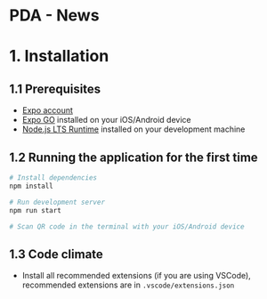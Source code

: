 # PDA - News

# 1. Installation

## 1.1 Prerequisites

-   [Expo account](https://expo.dev/)
-   [Expo GO](https://expo.dev/client) installed on your iOS/Android device
-   [Node.js LTS Runtime](https://nodejs.org/en/) installed on your development machine

## 1.2 Running the application for the first time

```sh
# Install dependencies
npm install

# Run development server
npm run start

# Scan QR code in the terminal with your iOS/Android device

```

## 1.3 Code climate

-   Install all recommended extensions (if you are using VSCode), recommended extensions are in `.vscode/extensions.json`
